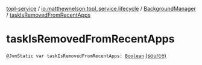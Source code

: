 [topl-service](../../index.md) / [io.matthewnelson.topl_service.lifecycle](../index.md) / [BackgroundManager](index.md) / [taskIsRemovedFromRecentApps](./task-is-removed-from-recent-apps.md)

# taskIsRemovedFromRecentApps

`@JvmStatic var taskIsRemovedFromRecentApps: `[`Boolean`](https://kotlinlang.org/api/latest/jvm/stdlib/kotlin/-boolean/index.html) [(source)](https://github.com/05nelsonm/TorOnionProxyLibrary-Android/blob/master/topl-service/src/main/java/io/matthewnelson/topl_service/lifecycle/BackgroundManager.kt#L274)